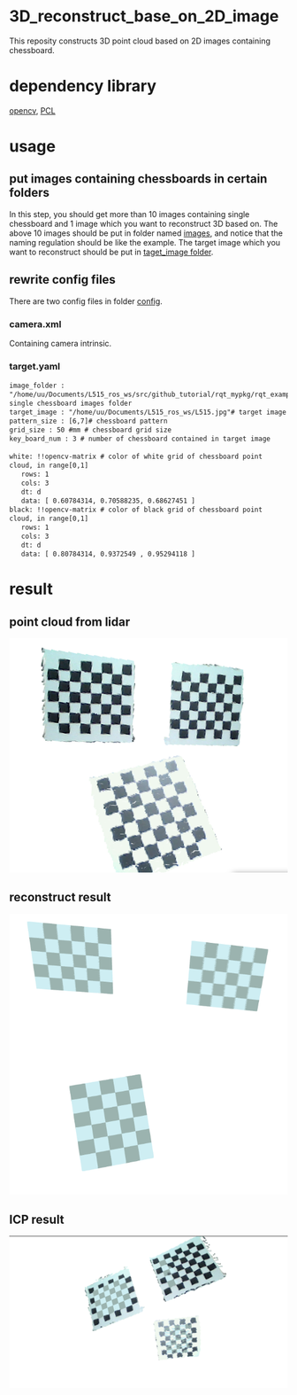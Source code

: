 # 3D_reconstruct_base_on_2D_image
This reposity constructs 3D point cloud based on 2D images containing chessboard.
# dependency library
[opencv](https://opencv.org/), [PCL](https://pointclouds.org/)
# usage
## put images containing chessboards in certain folders
In this step, you should get more than 10 images containing single chessboard and 1 image which you want to reconstruct 3D based on.
The above 10 images should be put in folder named [images](https://github.com/xbx1/3D_reconstruct_base_on_2D_image/tree/main/images), and notice that the naming regulation should be like the example. The target image which you want to reconstruct should be put in [taget_image folder](https://github.com/xbx1/3D_reconstruct_base_on_2D_image/tree/main/target_image).
## rewrite config files
There are two config files in folder [config](https://github.com/xbx1/3D_reconstruct_base_on_2D_image/tree/main/config).
### camera.xml
Containing camera intrinsic.
### target.yaml
```
image_folder : "/home/uu/Documents/L515_ros_ws/src/github_tutorial/rqt_mypkg/rqt_example_cpp/data/image_shoots"# single chessboard images folder
target_image : "/home/uu/Documents/L515_ros_ws/L515.jpg"# target image 
pattern_size : [6,7]# chessboard pattern
grid_size : 50 #mm # chessboard grid size
key_board_num : 3 # number of chessboard contained in target image

white: !!opencv-matrix # color of white grid of chessboard point cloud, in range[0,1]
   rows: 1
   cols: 3
   dt: d
   data: [ 0.60784314, 0.70588235, 0.68627451 ]
black: !!opencv-matrix # color of black grid of chessboard point cloud, in range[0,1]
   rows: 1
   cols: 3
   dt: d
   data: [ 0.80784314, 0.9372549 , 0.95294118 ]
```
# result
## point cloud from lidar
<img src="https://github.com/xbx1/github_display_files/blob/main/3dconstruct/original%20cloud.png"/>

## reconstruct result
<img src="https://github.com/xbx1/github_display_files/blob/main/3dconstruct/reconstruct_result.png"/>

## ICP result
<img src="https://github.com/xbx1/github_display_files/blob/main/3dconstruct/ICP_result.png"/>
